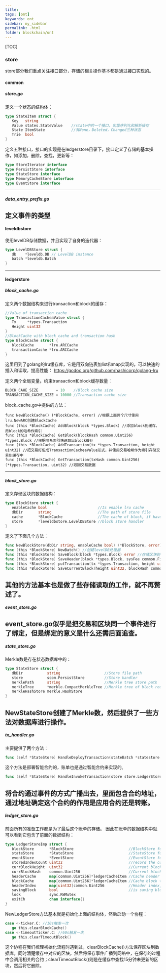 ```yaml
---
title: 
tags: [ont]
keywords: ont
sidebar: my_sidebar
permalink: .html
folder: blockchain/ont
---
```

[TOC]

### store
store部分我们重点关注接口部分，存储的相关操作基本都是通过接口实现的。
#### common
##### store.go
定义一个状态的结构体：
```go
type StateItem struct {
   Key   string
   Value states.StateValue    //state中的一个接口，实现序列化和解析操作
   State ItemState            //有None，Deleted，Changed三种状态
   Trie  bool
}
```
定义五种接口，接口的实现是在ledgerstore目录下，接口定义了存储的基本操作，如添加，删除，查找，更新等：
```go
type StoreIterator interface
type PersistStore interface
type StateStore interface
type MemoryCacheStore interface
type EventStore interface
```
 --- 
##### data_entry_prefix.go
定义事件的类型
 --- 
#### leveldbstore
使用levelDB存储数据，并且实现了自身的迭代器：
```go
type LevelDBStore struct {
   db    *leveldb.DB // LevelDB instance
   batch *leveldb.Batch
}
```
 --- 
#### ledgerstore
##### block_cache.go
定义两个数据结构来进行transaction和block的缓存：
```go
//Value of transaction cache
type TransactionCacheaValue struct {
   Tx     *types.Transaction
   Height uint32
}
//BlockCache with block cache and transaction hash
type BlockCache struct {
   blockCache       *lru.ARCCache
   transactionCache *lru.ARCCache
}
```
这里用到了golang的lru缓存库，它是用双向链表加list和map实现的，可以快速的插入和读取，提高性能：
 https://godoc.org/github.com/hashicorp/golang-lru

定义两个全局变量，约束transaction和block缓存数量：
```go
BLOCK_CAHE_SIZE        = 10    //Block cache size
TRANSACTION_CACHE_SIZE = 10000 //Transaction cache size
```
block_cache.go中提供的方法：
```
func NewBlockCache() (*BlockCache, error) //根据上面两个尺寸使用lru.NewARC创建BlockCache
func (this *BlockCache) AddBlock(block *types.Block) //添加block到缓存，用block的哈希作索引
func (this *BlockCache) GetBlock(blockHash common.Uint256) *types.Block //根据哈希索引快速取出block缓存
func (this *BlockCache) AddTransaction(tx *types.Transaction, height uint32) //把交易打包成TransactionCacheaValue形式，并使用交易哈希作为索引存储交易到缓存中
func (this *BlockCache) GetTransaction(txHash common.Uint256) (*types.Transaction, uint32) //取回交易数据
```
 --- 
##### block_store.go
定义存储区块的数据结构：
```go
type BlockStore struct {
   enableCache bool                       //Is enable lru cache
   dbDir       string                     //The path of store file
   cache       *BlockCache                //The cache of block, if have.
   store       *leveldbstore.LevelDBStore //block store handler
}
```
定义了下面几个方法：
```go
func NewBlockStore(dbDir string, enableCache bool) (*BlockStore, error) //创建BlockStore对象
func (this *BlockStore) NewBatch() //创建levelDB处理器
func (this *BlockStore) SaveBlock(block *types.Block) error //存储区块到levelDB，也就是header和transactions
func (this *BlockStore) SaveHeader(block *types.Block, sysFee common.Fixed64) error //将区块头存入levelDB，里面存储了区块的哈希，以及每个账单的哈希
func (this *BlockStore) putTransaction(tx *types.Transaction, height uint32) error //将账单存入levelDB
func (this *BlockStore) SaveCurrentBlock(height uint32, blockHash common.Uint256) error //存储区块的哈希和height到levelDB
```
其他的方法基本也是做了些存储读取的工作，就不再赘述了。
 --- 
##### event_store.go
event_store.go似乎是把交易和区块同一个事件进行了绑定，但是绑定的意义是什么还需后面追查。
 --- 
##### state_store.go
Merkle数是存在状态数据库中的：
```go
type StateStore struct {
   dbDir           string                    //Store file path
   store           scom.PersistStore         //Store handler
   merklePath      string                    //Merkle tree store path
   merkleTree      *merkle.CompactMerkleTree //Merkle tree of block root
   merkleHashStore merkle.HashStore
}
```
NewStateStore创建了Merkle数，然后提供了一些方法对数据库进行操作。
 --- 
##### tx_handler.go
主要提供了两个方法：
```go
func (self *StateStore) HandleDeployTransaction(stateBatch *statestore.StateBatch, tx *types.Transaction) error
```
这个方法是部署智能合约的，账单也是通过智能合约来实现的。
```go
func (self *StateStore) HandleInvokeTransaction(store store.LedgerStore, stateBatch *statestore.StateBatch, tx *types.Transaction, block *types.Block, eventStore scommon.EventStore) error
```
将合约通过事件的方式广播出去，里面包含合约地址，通过地址确定这个合约的作用是应用合约还是转账。
 --- 
##### ledger_store.go
前面所有的准备工作都是为了最后这个账单的存储。
因此在账单的数据结构中就可以看到它包含了前面的数据结构：
```go
type LedgerStoreImp struct {
   blockStore       *BlockStore                         //BlockStore for saving block & transaction data
   stateStore       *StateStore                         //StateStore for saving state data, like balance, smart contract execution result, and so on.
   eventStore       *EventStore                         //EventStore for saving log those gen after smart contract executed.
   storedIndexCount uint32                              //record the count of have saved block index
   currBlockHeight  uint32                              //Current block height
   currBlockHash    common.Uint256                      //Current block hash
   headerCache      map[common.Uint256]*ledgerCacheItem //Cache header to saving in sync block. BlockHash => Header
   blockCache       map[common.Uint256]*ledgerCacheItem //Cache block to saving in sync block. BlockHash => Block
   headerIndex      map[uint32]common.Uint256           //Header index, Mapping header height => block hash
   savingBlock      bool                                //is saving block now
   lock             sync.RWMutex
   exitCh           chan interface{}
}
```
NewLedgerStore方法基本就是初始化上面的结构体，然后启动一个协程：
```go
case <-ticker.C: //10s触发一次
   go this.clearBlockCache()
case <-timeoutTicker.C: //60s触发一次
   go this.clearTimeoutBlock()
```
这个协程在我们梳理初始化流程时遇到过，clearBlockCache()方法保存区块到数据库，同时清楚缓存中对应的区块，然后将保存事件广播到网络中，在保存的过程中会调用相关的合约；clearTimeoutBlock()则是在缓存中查找15分钟未更新的区块，然后将它删除。










































